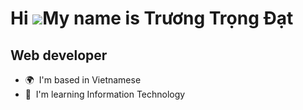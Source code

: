 Hi ![](https://user-images.githubusercontent.com/18350557/176309783-0785949b-9127-417c-8b55-ab5a4333674e.gif)My name is Trương Trọng Đạt
========================================================================================================================================

Web developer
-------------

* 🌍  I'm based in Vietnamese
* 🧠  I'm learning Information Technology
